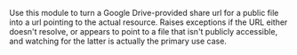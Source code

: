 Use this module to turn a Google Drive-provided
share url for a public file into a url pointing to
the actual resource. Raises exceptions if the URL
either doesn't resolve, or appears to point to a
file that isn't publicly accessible, and watching 
for the latter is actually the primary use case.
